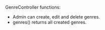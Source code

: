 GenreController functions:

- Admin can create, edit and delete genres.
- genres() returns all created genres.